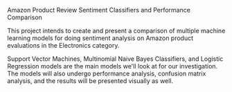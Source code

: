 Amazon Product Review Sentiment Classifiers and Performance Comparison


This project intends to create and present a comparison of multiple machine learning models for doing sentiment analysis on Amazon product evaluations in the Electronics category.

Support Vector Machines, Multinomial Naive Bayes Classifiers, and Logistic Regression models are the main models we'll look at for our investigation. The models will also undergo performance analysis, confusion matrix analysis, and the results will be presented visually as well.
